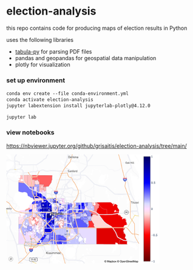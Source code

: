 # election-analysis

this repo contains code for producing maps of election results in Python

uses the following libraries
- [tabula-py](https://github.com/chezou/tabula-py) for parsing PDF files
- pandas and geopandas for geospatial data manipulation
- plotly for visualization

### set up environment

```
conda env create --file conda-environment.yml
conda activate election-analysis
jupyter labextension install jupyterlab-plotly@4.12.0
```

```
jupyter lab
```

### view notebooks

https://nbviewer.jupyter.org/github/grisaitis/election-analysis/tree/main/

<img src="https://raw.githubusercontent.com/grisaitis/election-analysis/main/figures/choropleth_margin_frac_twoway_dem_2020.jpg" width="80%">
